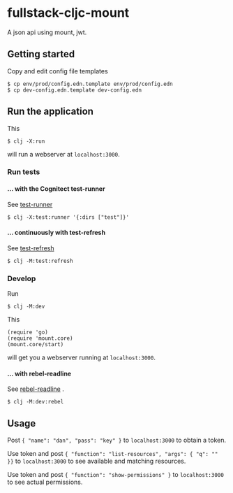 # fullstack-cljc-mount

A json api using mount, jwt.

## Getting started

Copy and edit config file templates

    $ cp env/prod/config.edn.template env/prod/config.edn
    $ cp dev-config.edn.template dev-config.edn

## Run the application

This

    $ clj -X:run

will run a webserver at `localhost:3000`.

### Run tests 

#### ... with the Cognitect test-runner

See [test-runner](https://github.com/cognitect-labs/test-runner)

    $ clj -X:test:runner '{:dirs ["test"]}'

#### ... continuously with test-refresh

See [test-refresh](https://github.com/jakemcc/test-refresh)

    $ clj -M:test:refresh

### Develop

Run

    $ clj -M:dev

This

```
(require 'go)
(require 'mount.core)
(mount.core/start)
```

will get you a webserver running at `localhost:3000`.

#### ... with rebel-readline

See [rebel-readline](https://github.com/bhauman/rebel-readline) .

    $ clj -M:dev:rebel

## Usage

Post `{ "name": "dan", "pass": "key" }` to `localhost:3000` to obtain a token.

Use token and post `{ "function": "list-resources", "args": { "q": "" }}` to `localhost:3000` to see available and matching resources.

Use token and post `{ "function": "show-permissions" }` to `localhost:3000` to see actual permissions.